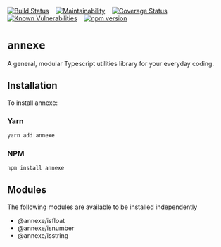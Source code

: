 [![Build Status](https://travis-ci.com/heyjul3s/annexe.svg?branch=master)](https://travis-ci.com/heyjul3s/annexe)&nbsp;&nbsp;&nbsp;&nbsp;[![Maintainability](https://api.codeclimate.com/v1/badges/daa1123940bf3e771d42/maintainability)](https://codeclimate.com/github/heyjul3s/annexe/maintainability)&nbsp;&nbsp;&nbsp;&nbsp;[![Coverage Status](https://coveralls.io/repos/github/heyjul3s/annexe/badge.svg?branch=master)](https://coveralls.io/github/heyjul3s/annexe?branch=master)&nbsp;&nbsp;&nbsp;&nbsp;[![Known Vulnerabilities](https://snyk.io/test/github/heyjul3s/annexe/badge.svg)](https://snyk.io/test/github/{heyjul3s}/{annexe})&nbsp;&nbsp;&nbsp;&nbsp;[![npm version](https://badge.fury.io/js/annexe.svg)](https://badge.fury.io/js/annexe)

# `annexe`

A general, modular Typescript utilities library for your everyday coding.

## Installation

To install annexe:

### Yarn

```sh
yarn add annexe
```

### NPM

```sh
npm install annexe
```

## Modules

The following modules are available to be installed independently

- @annexe/isfloat
- @annexe/isnumber
- @annexe/isstring
